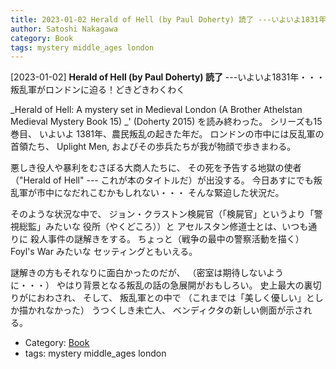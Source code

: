 ```yaml
---
title: 2023-01-02 Herald of Hell (by Paul Doherty) 読了 ---いよいよ1831年・・・叛乱軍がロンドンに迫る！どきどきわくわく
author: Satoshi Nakagawa
category: Book
tags: mystery middle_ages london
---
```


[2023-01-02] **Herald of Hell (by Paul Doherty) 読了**  ---いよいよ1831年・・・叛乱軍がロンドンに迫る！どきどきわくわく

 _Herald of Hell:
A mystery set in Medieval London (A Brother Athelstan Medieval Mystery Book 15) _'
(Doherty 2015)
を読み終わった。
シリーズも15巻目、
いよいよ 1381年、農民叛乱の起きた年だ。
ロンドンの市中には反乱軍の首領たち、
Uplight Men,
およびその歩兵たちが我が物顔で歩きまわる。

 悪しき役人や暴利をむさぼる大商人たちに、
その死を予告する地獄の使者
（"Herald of Hell" --- これが本のタイトルだ）が出没する。
今日あすにでも叛乱軍が市中になだれこむかもしれない・・・
そんな緊迫した状況だ。

 そのような状況な中で、
ジョン・クラストン検屍官（「検屍官」というより「警視総監」みたいな
役所（やくどころ））と
アセルスタン修道士とは、いつも通りに
殺人事件の謎解きをする。
ちょっと（戦争の最中の警察活動を描く）Foyl's War みたいな
セッティングともいえる。

 謎解きの方もそれなりに面白かったのだが、
（密室は期待しないように・・・）
やはり背景となる叛乱の話の急展開がおもしろい。
史上最大の裏切りがにおわされ、
そして、
叛乱軍との中で
（これまでは「美しく優しい」としか描かれなかった）
うつくしき未亡人、
ベンディクタの新しい側面が示される。

- Category: [Book](https://merapano.github.io/categories.html#Book)
- tags: mystery middle_ages london
